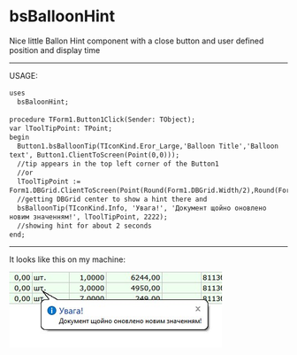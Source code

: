 # bsBalloonHint

Nice little Ballon Hint component with a close button and user defined position and display time

---
USAGE:
```
uses
  bsBaloonHint;

procedure TForm1.Button1Click(Sender: TObject);
var lToolTipPoint: TPoint;
begin
  Button1.bsBalloonTip(TIconKind.Eror_Large,'Balloon Title','Balloon text', Button1.ClientToScreen(Point(0,0))); 
  //tip appears in the top left corner of the Button1
  //or
  lToolTipPoint := Form1.DBGrid.ClientToScreen(Point(Round(Form1.DBGrid.Width/2),Round(Form1.DBGrid.Height/2))); 
  //getting DBGrid center to show a hint there and
  bsBalloonTip(TIconKind.Info, 'Увага!', 'Документ щойно оновлено новим значенням!', lToolTipPoint, 2222); 
  //showing hint for about 2 seconds
end;
```

***
It looks like this on my machine:

![Image](https://github.com/murrto/bsBalloonHint/blob/master/Annotation004538.jpg)
